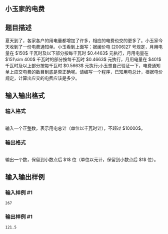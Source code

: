 <article>
<h1>小玉家的电费</h1>
<h2>题目描述</h2>
<div>夏天到了，各家各户的用电量都增加了许多，相应的电费也交的更多了。小玉家今天收到了一份电费通知单。小玉看到上面写：据闽价电 [2006]27 号规定，月用电量在 $150$ 千瓦时及以下部分按每千瓦时 $0.4463$ 元执行，月用电量在 $151\sim 400$ 千瓦时的部分按每千瓦时 $0.4663$ 元执行，月用电量在 $401$ 千瓦时及以上部分按每千瓦时 $0.5663$ 元执行;小玉想自己验证一下，电费通知单上应交电费的数目到底是否正确呢。请编写一个程序，已知用电总计，根据电价规定，计算出应交的电费应该是多少。
</div>
<h2>输入输出格式</h2>
<h3>输入格式</h3>
<br/>
<div>输入一个正整数，表示用电总计（单位以千瓦时计），不超过 $10000$。
</div>
<h3>输出格式</h3>
<br/>
<div>输出一个数，保留到小数点后 $1$ 位（单位以元计，保留到小数点后 $1$ 位）。
</div>
<h2>输入输出样例</h2>
<h3>输入样例 #1</h3>
<pre><code>267</code></pre>
<h3>输出样例 #1</h3>
<pre><code>121.5</code></pre>
</article>